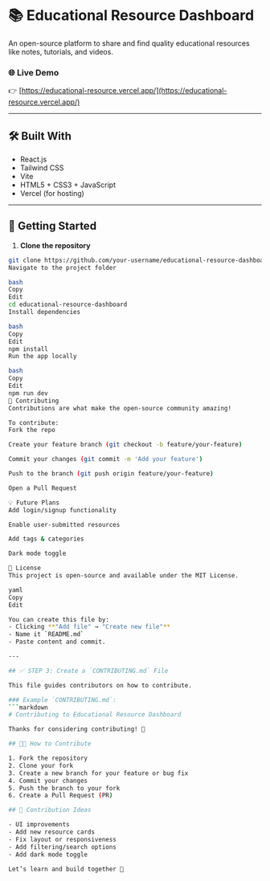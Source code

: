 # 📚 Educational Resource Dashboard

An open-source platform to share and find quality educational resources like notes, tutorials, and videos.

### 🌐 Live Demo
👉 [https://educational-resource.vercel.app/](https://educational-resource.vercel.app/)

---

## 🛠️ Built With
- React.js
- Tailwind CSS
- Vite
- HTML5 + CSS3 + JavaScript
- Vercel (for hosting)

---

## 🚀 Getting Started

1. **Clone the repository**  
```bash
git clone https://github.com/your-username/educational-resource-dashboard.git
Navigate to the project folder

bash
Copy
Edit
cd educational-resource-dashboard
Install dependencies

bash
Copy
Edit
npm install
Run the app locally

bash
Copy
Edit
npm run dev
🤝 Contributing
Contributions are what make the open-source community amazing!

To contribute:
Fork the repo

Create your feature branch (git checkout -b feature/your-feature)

Commit your changes (git commit -m 'Add your feature')

Push to the branch (git push origin feature/your-feature)

Open a Pull Request

💡 Future Plans
Add login/signup functionality

Enable user-submitted resources

Add tags & categories

Dark mode toggle

📃 License
This project is open-source and available under the MIT License.

yaml
Copy
Edit

You can create this file by:
- Clicking **"Add file" → "Create new file"**
- Name it `README.md`
- Paste content and commit.

---

## ✅ STEP 3: Create a `CONTRIBUTING.md` File

This file guides contributors on how to contribute.

### Example `CONTRIBUTING.md`:
```markdown
# Contributing to Educational Resource Dashboard

Thanks for considering contributing! 🙌

## 🧑‍💻 How to Contribute

1. Fork the repository
2. Clone your fork
3. Create a new branch for your feature or bug fix
4. Commit your changes
5. Push the branch to your fork
6. Create a Pull Request (PR)

## 💬 Contribution Ideas

- UI improvements
- Add new resource cards
- Fix layout or responsiveness
- Add filtering/search options
- Add dark mode toggle

Let’s learn and build together 🚀
